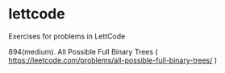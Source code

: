 # lettcode
Exercises for problems in LettCode

894(medium). All Possible Full Binary Trees ( https://leetcode.com/problems/all-possible-full-binary-trees/ )
